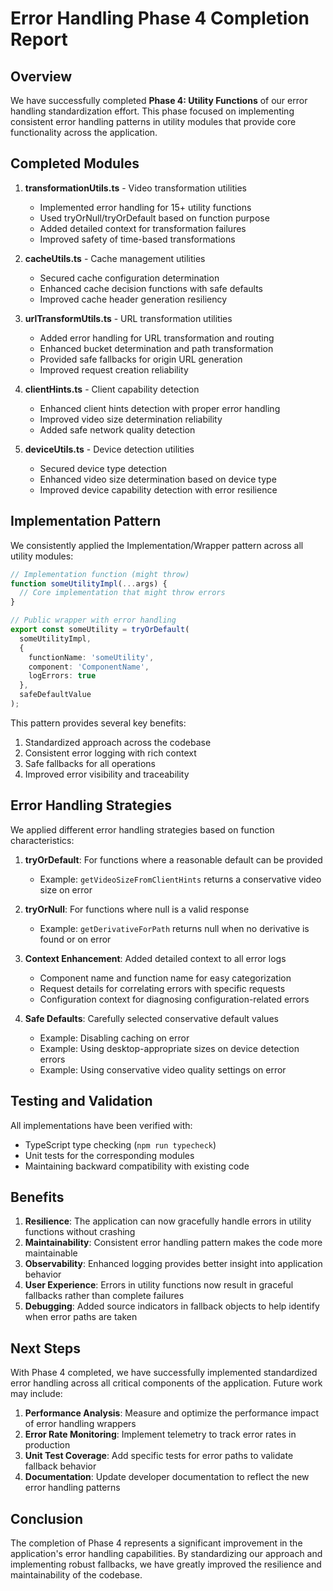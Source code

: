 # Error Handling Phase 4 Completion Report

## Overview

We have successfully completed **Phase 4: Utility Functions** of our error handling standardization effort. This phase focused on implementing consistent error handling patterns in utility modules that provide core functionality across the application.

## Completed Modules

1. **transformationUtils.ts** - Video transformation utilities
   - Implemented error handling for 15+ utility functions
   - Used tryOrNull/tryOrDefault based on function purpose
   - Added detailed context for transformation failures
   - Improved safety of time-based transformations

2. **cacheUtils.ts** - Cache management utilities 
   - Secured cache configuration determination
   - Enhanced cache decision functions with safe defaults
   - Improved cache header generation resiliency

3. **urlTransformUtils.ts** - URL transformation utilities
   - Added error handling for URL transformation and routing
   - Enhanced bucket determination and path transformation
   - Provided safe fallbacks for origin URL generation
   - Improved request creation reliability

4. **clientHints.ts** - Client capability detection
   - Enhanced client hints detection with proper error handling
   - Improved video size determination reliability
   - Added safe network quality detection

5. **deviceUtils.ts** - Device detection utilities
   - Secured device type detection
   - Enhanced video size determination based on device type
   - Improved device capability detection with error resilience

## Implementation Pattern

We consistently applied the Implementation/Wrapper pattern across all utility modules:

```typescript
// Implementation function (might throw)
function someUtilityImpl(...args) {
  // Core implementation that might throw errors
}

// Public wrapper with error handling
export const someUtility = tryOrDefault(
  someUtilityImpl,
  {
    functionName: 'someUtility',
    component: 'ComponentName',
    logErrors: true
  },
  safeDefaultValue
);
```

This pattern provides several key benefits:
1. Standardized approach across the codebase
2. Consistent error logging with rich context
3. Safe fallbacks for all operations
4. Improved error visibility and traceability

## Error Handling Strategies

We applied different error handling strategies based on function characteristics:

1. **tryOrDefault**: For functions where a reasonable default can be provided
   - Example: `getVideoSizeFromClientHints` returns a conservative video size on error
   
2. **tryOrNull**: For functions where null is a valid response
   - Example: `getDerivativeForPath` returns null when no derivative is found or on error
   
3. **Context Enhancement**: Added detailed context to all error logs
   - Component name and function name for easy categorization
   - Request details for correlating errors with specific requests
   - Configuration context for diagnosing configuration-related errors

4. **Safe Defaults**: Carefully selected conservative default values
   - Example: Disabling caching on error
   - Example: Using desktop-appropriate sizes on device detection errors
   - Example: Using conservative video quality settings on error

## Testing and Validation

All implementations have been verified with:
- TypeScript type checking (`npm run typecheck`)
- Unit tests for the corresponding modules
- Maintaining backward compatibility with existing code

## Benefits

1. **Resilience**: The application can now gracefully handle errors in utility functions without crashing
2. **Maintainability**: Consistent error handling pattern makes the code more maintainable
3. **Observability**: Enhanced logging provides better insight into application behavior
4. **User Experience**: Errors in utility functions now result in graceful fallbacks rather than complete failures
5. **Debugging**: Added source indicators in fallback objects to help identify when error paths are taken

## Next Steps

With Phase 4 completed, we have successfully implemented standardized error handling across all critical components of the application. Future work may include:

1. **Performance Analysis**: Measure and optimize the performance impact of error handling wrappers
2. **Error Rate Monitoring**: Implement telemetry to track error rates in production
3. **Unit Test Coverage**: Add specific tests for error paths to validate fallback behavior
4. **Documentation**: Update developer documentation to reflect the new error handling patterns

## Conclusion

The completion of Phase 4 represents a significant improvement in the application's error handling capabilities. By standardizing our approach and implementing robust fallbacks, we have greatly improved the resilience and maintainability of the codebase.